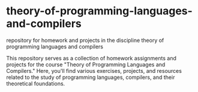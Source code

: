 # theory-of-programming-languages-and-compilers
repository for homework and projects in the discipline theory of programming languages and compilers

This repository serves as a collection of homework assignments and projects for the course "Theory of Programming Languages and Compilers." Here, you'll find various exercises, projects, and resources related to the study of programming languages, compilers, and their theoretical foundations.
